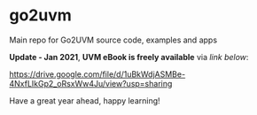 # go2uvm
Main repo for Go2UVM source code, examples and apps

__Update - Jan 2021__, **UVM eBook is freely available** via *link below*:

https://drive.google.com/file/d/1uBkWdjASMBe-4NxfLIkGp2_oRsxWw4Ju/view?usp=sharing 

Have a great year ahead, happy learning!
